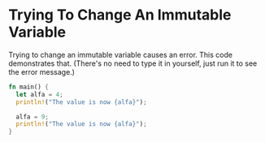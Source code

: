 # Trying To Change An Immutable Variable

Trying to change an immutable variable causes an
error. This code demonstrates that. (There's no
need to type it in yourself, just run it to
see the error message.)

```rust
fn main() {
  let alfa = 4;
  println!("The value is now {alfa}");

  alfa = 9;
  println!("The value is now {alfa}");
}
```
